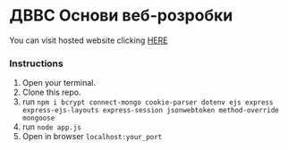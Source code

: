 # ДВВС Основи веб-розробки
You can visit hosted website clicking [HERE](https://express-blog-1.onrender.com/)
### Instructions
1. Open your terminal.
2. Clone this repo.
3. run `npm i bcrypt connect-mongo cookie-parser dotenv ejs express express-ejs-layouts express-session jsonwebtoken method-override mongoose`
4. run `node app.js`
5. Open in browser `localhost:your_port`
